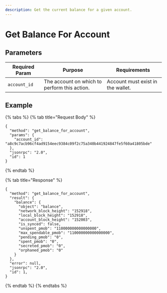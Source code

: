 ```yaml
---
description: Get the current balance for a given account.
---
```


# Get Balance For Account

## Parameters

| Required Param | Purpose                                      | Requirements                      |
| -------------- | -------------------------------------------- | --------------------------------- |
| `account_id`   | The account on which to perform this action. | Account must exist in the wallet. |

## Example

{% tabs %}
{% tab title="Request Body" %}
```
{
  "method": "get_balance_for_account",
  "params": {
    "account_id": "a8c9c7acb96cf4ad9154eec9384c09f2c75a340b441924847fe5f60a41805bde"
  },
  "jsonrpc": "2.0",
  "id": 1
}
```
{% endtab %}

{% tab title="Response" %}
```
{
  "method": "get_balance_for_account",
  "result": {
    "balance": {
      "object": "balance",
      "network_block_height": "152918",
      "local_block_height": "152918",
      "account_block_height": "152003",
      "is_synced": false,
      "unspent_pmob": "110000000000000000",
      "max_spendable_pmob": "110000000000000000",
      "pending_pmob": "0",
      "spent_pmob": "0",
      "secreted_pmob": "0",
      "orphaned_pmob": "0"
    }
  },
  "error": null,
  "jsonrpc": "2.0",
  "id": 1,
}
```
{% endtab %}
{% endtabs %}
